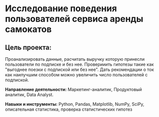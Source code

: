 # Исследование поведения пользователей сервиса аренды самокатов

## Цель проекта:

Проанализировать данные, расчитать выручку которую принесли пользователи по подписке и без нее. Проверииить гипотезы такие как "выгоднее поезки с подпиской или без нее". Дать рекомендации о ток как наилучшим способом можно увеличить число пользователей с подпиской.

**Направление деятельности:**
Маркетинг-аналитик, Продуктовый аналитик, Data Analyst.

**Навыки и инструменты:** Python, Pandas, Matplotlib, NumPy, SciPy, описательная статистика, проверка статистических гипотез
